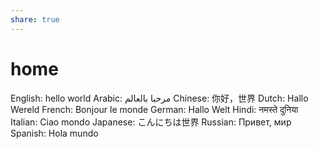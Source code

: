 ```yaml
---
share: true
---
```


# home

English: hello world
Arabic: مرحبا بالعالم
Chinese: 你好，世界
Dutch: Hallo Wereld
French: Bonjour le monde
German: Hallo Welt
Hindi: नमस्ते दुनिया
Italian: Ciao mondo
Japanese: こんにちは世界
Russian: Привет, мир
Spanish: Hola mundo